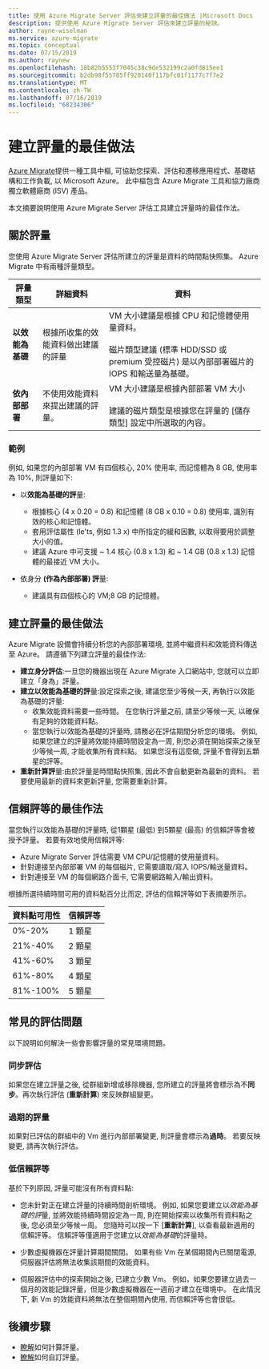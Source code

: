 ```yaml
---
title: 使用 Azure Migrate Server 評估來建立評量的最佳做法 |Microsoft Docs
description: 提供使用 Azure Migrate Server 評估來建立評量的秘訣。
author: rayne-wiselman
ms.service: azure-migrate
ms.topic: conceptual
ms.date: 07/15/2019
ms.author: raynew
ms.openlocfilehash: 18b82b5553f7045c38c9de532199c2a0fd815ee1
ms.sourcegitcommit: b2db98f55785ff920140f117bfc01f1177c7f7e2
ms.translationtype: MT
ms.contentlocale: zh-TW
ms.lasthandoff: 07/16/2019
ms.locfileid: "68234306"
---
```

# <a name="best-practices-for-creating-assessments"></a>建立評量的最佳做法

[Azure Migrate](migrate-overview.md)提供一種工具中樞, 可協助您探索、評估和遷移應用程式、基礎結構和工作負載, 以 Microsoft Azure。 此中樞包含 Azure Migrate 工具和協力廠商獨立軟體廠商 (ISV) 產品。

本文摘要說明使用 Azure Migrate Server 評估工具建立評量時的最佳作法。

## <a name="about-assessments"></a>關於評量

您使用 Azure Migrate Server 評估所建立的評量是資料的時間點快照集。 Azure Migrate 中有兩種評量類型。

**評量類型** | **詳細資料** | **資料**
--- | --- | ---
**以效能為基礎** | 根據所收集的效能資料做出建議的評量 | VM 大小建議是根據 CPU 和記憶體使用量資料。<br/><br/> 磁片類型建議 (標準 HDD/SSD 或 premium 受控磁片) 是以內部部署磁片的 IOPS 和輸送量為基礎。
**依內部部署** | 不使用效能資料來提出建議的評量。 | VM 大小建議是根據內部部署 VM 大小<br/><br> 建議的磁片類型是根據您在評量的 [儲存類型] 設定中所選取的內容。

### <a name="example"></a>範例
例如, 如果您的內部部署 VM 有四個核心, 20% 使用率, 而記憶體為 8 GB, 使用率為 10%, 則評量如下:

- 以**效能為基礎的評**量:
    - 根據核心 (4 x 0.20 = 0.8) 和記憶體 (8 GB x 0.10 = 0.8) 使用率, 識別有效的核心和記憶體。
    - 套用評估屬性 (le'ts, 例如 1.3 x) 中所指定的緩和因數, 以取得要用於調整大小的值。 
    - 建議 Azure 中可支援 ~ 1.4 核心 (0.8 x 1.3) 和 ~ 1.4 GB (0.8 x 1.3) 記憶體的最接近 VM 大小。

- 依身分 **(作為內部部署) 評**量:
    -  建議具有四個核心的 VM;8 GB 的記憶體。

## <a name="best-practices-for-creating-assessments"></a>建立評量的最佳做法

Azure Migrate 設備會持續分析您的內部部署環境, 並將中繼資料和效能資料傳送至 Azure。 請遵循下列建立評量的最佳作法:

- **建立身分評估**:一旦您的機器出現在 Azure Migrate 入口網站中, 您就可以立即建立「身為」評量。
- **建立以效能為基礎的評**量:設定探索之後, 建議您至少等候一天, 再執行以效能為基礎的評量:
    - 收集效能資料需要一些時間。 在您執行評量之前, 請至少等候一天, 以確保有足夠的效能資料點。
    - 當您執行以效能為基礎的評量時, 請務必在評估期間分析您的環境。 例如, 如果您建立的評量將效能持續時間設定為一周, 則您必須在開始探索之後至少等候一周, 才能收集所有資料點。 如果您沒有這麼做, 評量不會得到五顆星的評等。
- **重新計算評**量:由於評量是時間點快照集, 因此不會自動更新為最新的資料。 若要使用最新的資料來更新評量, 您需要重新計算。

## <a name="best-practices-for-confidence-ratings"></a>信賴評等的最佳作法

當您執行以效能為基礎的評量時, 從1顆星 (最低) 到5顆星 (最高) 的信賴評等會被授予評量。 若要有效地使用信賴評等:
- Azure Migrate Server 評估需要 VM CPU/記憶體的使用量資料。
- 針對連接至內部部署 VM 的每個磁片, 它需要讀取/寫入 IOPS/輸送量資料。
- 針對連接至 VM 的每個網路介面卡, 它需要網路輸入/輸出資料。

根據所選持續時間可用的資料點百分比而定, 評估的信賴評等如下表摘要所示。

   **資料點可用性** | **信賴評等**
   --- | ---
   0%-20% | 1 顆星
   21%-40% | 2 顆星
   41%-60% | 3 顆星
   61%-80% | 4 顆星
   81%-100% | 5 顆星


## <a name="common-assessment-issues"></a>常見的評估問題

以下說明如何解決一些會影響評量的常見環境問題。

###  <a name="out-of-sync-assessments"></a>同步評估

如果您在建立評量之後, 從群組新增或移除機器, 您所建立的評量將會標示為不**同步**。再次執行評估 (**重新計算**) 來反映群組變更。

### <a name="outdated-assessments"></a>過期的評量

如果對已評估的群組中的 Vm 進行內部部署變更, 則評量會標示為**過時**。 若要反映變更, 請再次執行評估。

### <a name="low-confidence-rating"></a>低信賴評等

基於下列原因, 評量可能沒有所有資料點:

- 您未針對正在建立評量的持續時間剖析環境。 例如, 如果您要建立以*效能為基礎的評*量, 並將效能持續時間設定為一周, 則在開始探索以收集所有資料點之後, 您必須至少等候一周。 您隨時可以按一下 [**重新計算**], 以查看最新適用的信賴評等。 信賴評等僅適用于您建立以*效能為基礎*的評量時。

- 少數虛擬機器在評量計算期間關閉。 如果有些 Vm 在某個期間內已關閉電源, 伺服器評估將無法收集該期間的效能資料。

- 伺服器評估中的探索開始之後, 已建立少數 Vm。 例如，如果您要建立過去一個月的效能記錄評量，但是少數虛擬機器在一週前才建立在環境中。 在此情況下, 新 Vm 的效能資料將無法在整個期間內使用, 而信賴評等也會很低。


## <a name="next-steps"></a>後續步驟

- [瞭解](concepts-assessment-calculation.md)如何計算評量。
- [瞭解](how-to-modify-assessment.md)如何自訂評量。
